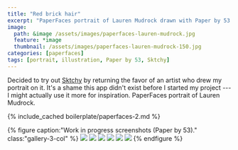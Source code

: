 ```yaml
---
title: "Red brick hair"
excerpt: "PaperFaces portrait of Lauren Mudrock drawn with Paper by 53 on an iPad."
image: 
  path: &image /assets/images/paperfaces-lauren-mudrock.jpg 
  feature: *image
  thumbnail: /assets/images/paperfaces-lauren-mudrock-150.jpg
categories: [paperfaces]
tags: [portrait, illustration, Paper by 53, Sktchy]
---
```


Decided to try out [Sktchy](http://www.sktchy.com/) by returning the favor of an artist who drew my portrait on it. It's a shame this app didn't exist before I started my project --- I might actually use it more for inspiration. PaperFaces portrait of Lauren Mudrock.

{% include_cached boilerplate/paperfaces-2.md %}

{% figure caption:"Work in progress screenshots (Paper by 53)." class:"gallery-3-col" %}
[![](/assets/images/paperfaces-lauren-mudrock-process-1-600.jpg)](/assets/images/paperfaces-lauren-mudrock-process-1-lg.jpg)
[![](/assets/images/paperfaces-lauren-mudrock-process-2-600.jpg)](/assets/images/paperfaces-lauren-mudrock-process-2-lg.jpg)
[![](/assets/images/paperfaces-lauren-mudrock-process-3-600.jpg)](/assets/images/paperfaces-lauren-mudrock-process-3-lg.jpg)
[![](/assets/images/paperfaces-lauren-mudrock-process-4-600.jpg)](/assets/images/paperfaces-lauren-mudrock-process-4-lg.jpg)
[![](/assets/images/paperfaces-lauren-mudrock-process-5-600.jpg)](/assets/images/paperfaces-lauren-mudrock-process-5-lg.jpg)
[![](/assets/images/paperfaces-lauren-mudrock-process-6-600.jpg)](/assets/images/paperfaces-lauren-mudrock-process-6-lg.jpg)
{% endfigure %}
